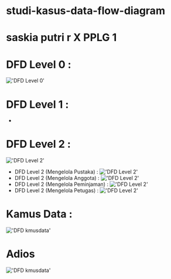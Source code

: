 # studi-kasus-data-flow-diagram
# saskia putri r X PPLG 1
# DFD Level 0 :
!['DFD Level 0'](https://a.top4top.io/p_2600vaiu61.jpeg)
# DFD Level 1 :
-
# DFD Level 2 :
!['DFD Level 2'](https://e.top4top.io/p_2600qu0fn1.jpeg)
* DFD Level 2 (Mengelola Pustaka) :
!['DFD Level 2'](https://e.top4top.io/p_260019yzm1.png)
* DFD Level 2 (Mengelola Anggota) :
!['DFD Level 2'](https://c.top4top.io/p_2600h1ptn1.png)
* DFD Level 2 (Mengelola Peminjaman) :
!['DFD Level 2'](https://i.top4top.io/p_2600gone91.png)
* DFD Level 2 (Mengelola Petugas) :
!['DFD Level 2'](https://j.top4top.io/p_2600g7mgc0.jpeg)
# Kamus Data :
!['DFD kmusdata'](https://e.top4top.io/p_2600ax1kx1.jpeg)
# Adios 
!['DFD kmusdata'](https://media.tenor.com/85qsz-9jRVQAAAAC/cropped-sad.gif)
